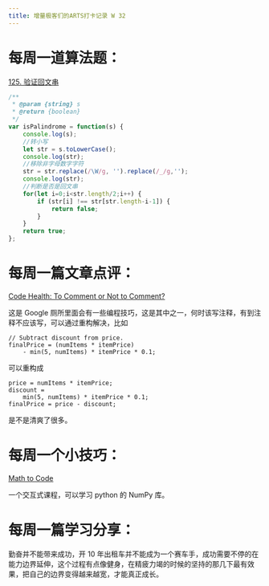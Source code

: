 ```yaml
---
title: 增量极客们的ARTS打卡记录 W 32
---
```


# 每周一道算法题：

[125. 验证回文串](https://leetcode.cn/problems/valid-palindrome/description/)

```js
/**
 * @param {string} s
 * @return {boolean}
 */
var isPalindrome = function(s) {
    console.log(s);
    //转小写
    let str = s.toLowerCase();
    console.log(str);
    //移除非字母数字字符
    str = str.replace(/\W/g, '').replace(/_/g,'');
    console.log(str);
    //判断是否是回文串
    for(let i=0;i<str.length/2;i++) {
        if (str[i] !== str[str.length-i-1]) {
            return false;
        }
    }
    return true;
};
```

# 每周一篇文章点评：

[Code Health: To Comment or Not to Comment?](https://testing.googleblog.com/2017/07/code-health-to-comment-or-not-to-comment.html)

这是 Google 厕所里面会有一些编程技巧，这是其中之一，何时该写注释，有到注释不应该写，可以通过重构解决，比如
```
// Subtract discount from price.
finalPrice = (numItems * itemPrice)
    - min(5, numItems) * itemPrice * 0.1;
```
可以重构成
```
price = numItems * itemPrice;
discount =
    min(5, numItems) * itemPrice * 0.1;
finalPrice = price - discount;
```
是不是清爽了很多。


# 每周一个小技巧：

[Math to Code](https://mathtocode.vercel.app/)

一个交互式课程，可以学习 python 的 NumPy 库。

# 每周一篇学习分享：

勤奋并不能带来成功，开 10 年出租车并不能成为一个赛车手，成功需要不停的在能力边界延伸，这个过程有点像健身，在精疲力竭的时候的坚持的那几下最有效果，把自己的边界变得越来越宽，才能真正成长。


